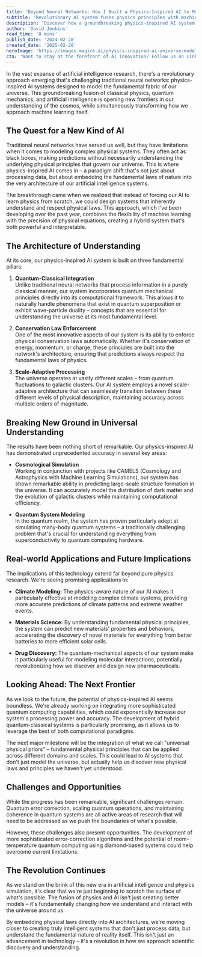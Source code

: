 ```yaml
---
title: 'Beyond Neural Networks: How I Built a Physics-Inspired AI to Model the Universe'
subtitle: 'Revolutionary AI system fuses physics principles with machine learning to model cosmic phenomena'
description: 'Discover how a groundbreaking physics-inspired AI system is revolutionizing our understanding of the universe by combining quantum mechanics, classical physics, and machine learning. This innovative approach enables more accurate modeling of everything from cosmic phenomena to molecular interactions, opening new frontiers in scientific discovery.'
author: 'David Jenkins'
read_time: '8 mins'
publish_date: '2024-02-28'
created_date: '2025-02-28'
heroImage: 'https://images.magick.ai/physics-inspired-ai-universe-model.jpg'
cta: 'Want to stay at the forefront of AI innovation? Follow us on LinkedIn for the latest updates on physics-inspired AI and breakthrough technological developments that are reshaping our understanding of the universe.'
---
```


In the vast expanse of artificial intelligence research, there's a revolutionary approach emerging that's challenging traditional neural networks: physics-inspired AI systems designed to model the fundamental fabric of our universe. This groundbreaking fusion of classical physics, quantum mechanics, and artificial intelligence is opening new frontiers in our understanding of the cosmos, while simultaneously transforming how we approach machine learning itself.

## The Quest for a New Kind of AI

Traditional neural networks have served us well, but they have limitations when it comes to modeling complex physical systems. They often act as black boxes, making predictions without necessarily understanding the underlying physical principles that govern our universe. This is where physics-inspired AI comes in – a paradigm shift that's not just about processing data, but about embedding the fundamental laws of nature into the very architecture of our artificial intelligence systems.

The breakthrough came when we realized that instead of forcing our AI to learn physics from scratch, we could design systems that inherently understand and respect physical laws. This approach, which I've been developing over the past year, combines the flexibility of machine learning with the precision of physical equations, creating a hybrid system that's both powerful and interpretable.

## The Architecture of Understanding

At its core, our physics-inspired AI system is built on three fundamental pillars:

1. **Quantum-Classical Integration**  
   Unlike traditional neural networks that process information in a purely classical manner, our system incorporates quantum mechanical principles directly into its computational framework. This allows it to naturally handle phenomena that exist in quantum superposition or exhibit wave-particle duality – concepts that are essential for understanding the universe at its most fundamental level.

2. **Conservation Law Enforcement**  
   One of the most innovative aspects of our system is its ability to enforce physical conservation laws automatically. Whether it's conservation of energy, momentum, or charge, these principles are built into the network's architecture, ensuring that predictions always respect the fundamental laws of physics.

3. **Scale-Adaptive Processing**  
   The universe operates at vastly different scales – from quantum fluctuations to galactic clusters. Our AI system employs a novel scale-adaptive architecture that can seamlessly transition between these different levels of physical description, maintaining accuracy across multiple orders of magnitude.

## Breaking New Ground in Universal Understanding

The results have been nothing short of remarkable. Our physics-inspired AI has demonstrated unprecedented accuracy in several key areas:

- **Cosmological Simulation**  
  Working in conjunction with projects like CAMELS (Cosmology and Astrophysics with Machine Learning Simulations), our system has shown remarkable ability in predicting large-scale structure formation in the universe. It can accurately model the distribution of dark matter and the evolution of galactic clusters while maintaining computational efficiency.

- **Quantum System Modeling**  
  In the quantum realm, the system has proven particularly adept at simulating many-body quantum systems – a traditionally challenging problem that's crucial for understanding everything from superconductivity to quantum computing hardware.

## Real-world Applications and Future Implications

The implications of this technology extend far beyond pure physics research. We're seeing promising applications in:

- **Climate Modeling:** The physics-aware nature of our AI makes it particularly effective at modeling complex climate systems, providing more accurate predictions of climate patterns and extreme weather events.

- **Materials Science:** By understanding fundamental physical principles, the system can predict new materials' properties and behaviors, accelerating the discovery of novel materials for everything from better batteries to more efficient solar cells.

- **Drug Discovery:** The quantum-mechanical aspects of our system make it particularly useful for modeling molecular interactions, potentially revolutionizing how we discover and design new pharmaceuticals.

## Looking Ahead: The Next Frontier

As we look to the future, the potential of physics-inspired AI seems boundless. We're already working on integrating more sophisticated quantum computing capabilities, which could exponentially increase our system's processing power and accuracy. The development of hybrid quantum-classical systems is particularly promising, as it allows us to leverage the best of both computational paradigms.

The next major milestone will be the integration of what we call "universal physical priors" – fundamental physical principles that can be applied across different domains and scales. This could lead to AI systems that don't just model the universe, but actually help us discover new physical laws and principles we haven't yet understood.

## Challenges and Opportunities

While the progress has been remarkable, significant challenges remain. Quantum error correction, scaling quantum operations, and maintaining coherence in quantum systems are all active areas of research that will need to be addressed as we push the boundaries of what's possible.

However, these challenges also present opportunities. The development of more sophisticated error-correction algorithms and the potential of room-temperature quantum computing using diamond-based systems could help overcome current limitations.

## The Revolution Continues

As we stand on the brink of this new era in artificial intelligence and physics simulation, it's clear that we're just beginning to scratch the surface of what's possible. The fusion of physics and AI isn't just creating better models – it's fundamentally changing how we understand and interact with the universe around us.

By embedding physical laws directly into AI architectures, we're moving closer to creating truly intelligent systems that don't just process data, but understand the fundamental nature of reality itself. This isn't just an advancement in technology – it's a revolution in how we approach scientific discovery and understanding.